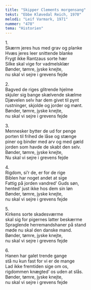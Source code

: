```yaml
---
title: "Skipper Clements morgensang"
tekst: "Ebbe Kløvedal Reich, 1970"
melodi: "Leif Varmark, 1971"
nummer: "478"
tema: "Historien"
---
```

1.<br>
Skærm jeres hus med grav og planke<br>
Hvæs jeres leer snittende blanke<br>
Frygt ikke Rantzaus sorte hær<br>
Silke skal vige for vadmelsklær<br>
Bønder, tømre, jyske knejte,<br>
nu skal vi sejre i grevens fejde<br>

2.<br>
Bagved de riges glitrende hjelme<br>
skjuler sig bange skælvende skælme<br>
Djævelen selv har dem givet til pynt<br>
rustninger, skjolde og jorder og mønt.<br>
Bønder, tømre, jyske knejte,<br>
nu skal vi sejre i grevens fejde<br>

3.<br>
Mennesker bytter de ud for penge<br>
porten til frihed de låse og stænge<br>
piner og binder med arv og med gæld<br>
jorden som havde de skabt den selv.<br>
Bønder, tømre, jyske knejte,<br>
Nu skal vi sejre i grevens fejde<br>

4.<br>
Rigdom, si’r de, er for de rige<br>
Biblen har noget andet at sige<br>
Fattig på jorden vandred’ Guds søn,<br>
hented’ just ikke hos dem sin løn<br>
Bønder, tømre, jyske knejte,<br>
nu skal vi sejre i grevens fejde<br>

5.<br>
Kirkens sorte skadesværme<br>
skal sig for pigernes latter beskærme<br>
Spraglende herremandshaner på stand<br>
møde nu skal den danske mand.<br>
Bønder, tømre, jyske knejte,<br>
nu skal vi sejre i grevens fejde<br>

6.<br>
Hanen har galet trende gange<br>
stå nu kun fast for vi er de mange<br>
Lad ikke fremtiden sige om os,<br>
rigdommen knægted’ os uden at slås.<br>
Bønder, tømre, jyske knejte,<br>
nu skal vi sejre i grevens fejde<br>
